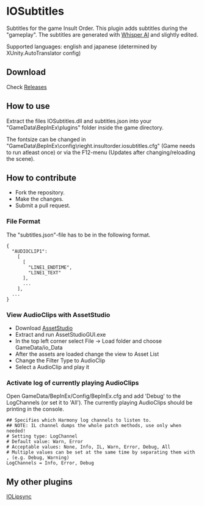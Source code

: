 # IOSubtitles
Subtitles for the game Insult Order. This plugin adds subtitles during the "gameplay". The subtitles are generated with [Whisper AI](https://github.com/openai/whisper) and slightly edited. 

Supported languages: english and japanese (determined by XUnity.AutoTranslator config)

## Download
Check [Releases](https://github.com/Rieght/IOSubtitles/releases)

## How to use
Extract the files IOSubtitles.dll and subtitles.json into your "GameData\BepInEx\plugins" folder inside the game directory.

The fontsize can be changed in "GameData\BepInEx\config\rieght.insultorder.iosubtitles.cfg" (Game needs to run atleast once) or via the F12-menu (Updates after changing/reloading the scene).

## How to contribute
- Fork the repository.
- Make the changes.
- Submit a pull request.

### File Format
The "subtitles.json"-file has to be in the following format.
```
{
  "AUDIOCLIP1":
    [
      [
        "LINE1_ENDTIME",
        "LINE1_TEXT"
      ],
      ...
    ],
  ...
}
```

### View AudioClips with AssetStudio
- Download [AssetStudio](https://github.com/Perfare/AssetStudio)
- Extract and run AssetStudioGUI.exe
- In the top left corner select File -> Load folder and choose GameData/io_Data
- After the assets are loaded change the view to Asset List
- Change the Filter Type to AudioClip
- Select a AudioClip and play it

### Activate log of currently playing AudioClips
Open GameData/BepInEx/Config/BepInEx.cfg and add 'Debug' to the LogChannels (or set it to 'All'). 
The currently playing AudioClips should be printing in the console.
```
## Specifies which Harmony log channels to listen to.
## NOTE: IL channel dumps the whole patch methods, use only when needed!
# Setting type: LogChannel
# Default value: Warn, Error
# Acceptable values: None, Info, IL, Warn, Error, Debug, All
# Multiple values can be set at the same time by separating them with , (e.g. Debug, Warning)
LogChannels = Info, Error, Debug
```

## My other plugins
[IOLipsync](https://github.com/Rieght/IOLipsync)

